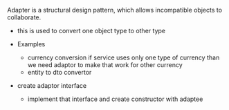 Adapter is a structural design pattern, which allows incompatible objects to collaborate.
* this is used to convert one object type to other type
* Examples
  * currency conversion if service uses only one type of currency than we need adaptor to make that work for other currency
  * entity to dto convertor 


* create adaptor interface 
  * implement that interface and create constructor with adaptee